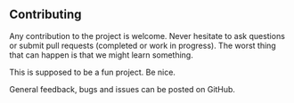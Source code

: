 
Contributing
------------

Any contribution to the project is welcome. Never hesitate to ask
questions or submit pull requests (completed or work in progress).
The worst thing that can happen is that we might learn something.

This is supposed to be a fun project. Be nice.

General feedback, bugs and issues can be posted on GitHub.
